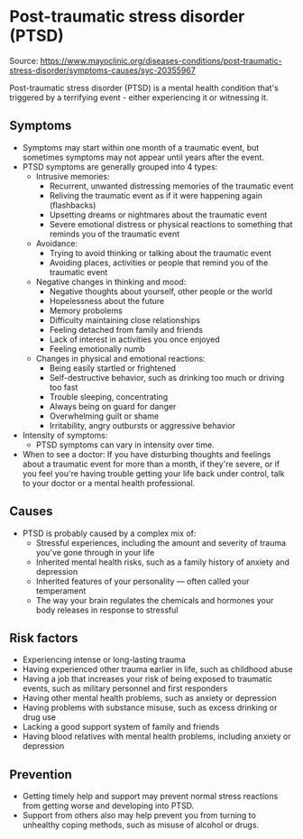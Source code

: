 # Post-traumatic stress disorder (PTSD)

Source: <https://www.mayoclinic.org/diseases-conditions/post-traumatic-stress-disorder/symptoms-causes/syc-20355967>

Post-traumatic stress disorder (PTSD) is a mental health condition that's triggered by a terrifying event - either experiencing it or witnessing it.

## Symptoms

- Symptoms may start within one month of a traumatic event, but sometimes symptoms may not appear until years after the event.
- PTSD symptoms are generally grouped into 4 types:
  - Intrusive memories:
    - Recurrent, unwanted distressing memories of the traumatic event
    - Reliving the traumatic event as if it were happening again (flashbacks)
    - Upsetting dreams or nightmares about the traumatic event
    - Severe emotional distress or physical reactions to something that reminds you of the traumatic event
  - Avoidance:
    - Trying to avoid thinking or talking about the traumatic event
    - Avoiding places, activities or people that remind you of the traumatic event
  - Negative changes in thinking and mood:
    - Negative thoughts about yourself, other people or the world
    - Hopelessness about the future
    - Memory probolems
    - Difficulty maintaining close relationships
    - Feeling detached from family and friends
    - Lack of interest in activities you once enjoyed
    - Feeling emotionally numb
  - Changes in physical and emotional reactions:
    - Being easily startled or frightened
    - Self-destructive behavior, such as drinking too much or driving too fast
    - Trouble sleeping, concentrating
    - Always being on guard for danger
    - Overwhelming guilt or shame
    - Irritability, angry outbursts or aggressive behavior
- Intensity of symptoms:
  - PTSD symptoms can vary in intensity over time.
- When to see a doctor: If you have disturbing thoughts and feelings about a traumatic event for more than a month, if they're severe, or if you feel you're having trouble getting your life back under control, talk to your doctor or a mental health professional.

## Causes

- PTSD is probably caused by a complex mix of:
  - Stressful experiences, including the amount and severity of trauma you've gone through in your life
  - Inherited mental health risks, such as a family history of anxiety and depression
  - Inherited features of your personality — often called your temperament
  - The way your brain regulates the chemicals and hormones your body releases in response to stressful

## Risk factors

- Experiencing intense or long-lasting trauma
- Having experienced other trauma earlier in life, such as childhood abuse
- Having a job that increases your risk of being exposed to traumatic events, such as military personnel and first responders
- Having other mental health problems, such as anxiety or depression
- Having problems with substance misuse, such as excess drinking or drug use
- Lacking a good support system of family and friends
- Having blood relatives with mental health problems, including anxiety or depression

## Prevention

- Getting timely help and support may prevent normal stress reactions from getting worse and developing into PTSD.
- Support from others also may help prevent you from turning to unhealthy coping methods, such as misuse of alcohol or drugs.
